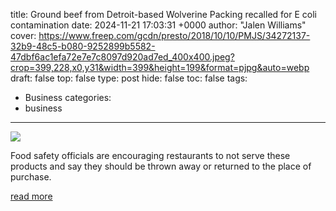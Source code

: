 title: Ground beef from Detroit-based Wolverine Packing recalled for E coli contamination
date: 2024-11-21 17:03:31 +0000
author: "Jalen Williams"
cover: https://www.freep.com/gcdn/presto/2018/10/10/PMJS/34272137-32b9-48c5-b080-9252899b5582-47dbf6ac1efa72e7e7c8097d920ad7ed_400x400.jpeg?crop=399,228,x0,y31&width=399&height=199&format=pjpg&auto=webp
draft: false
top: false
type: post
hide: false
toc: false
tags:
  - Business
categories:
  - business
---

![](https://www.freep.com/gcdn/presto/2018/10/10/PMJS/34272137-32b9-48c5-b080-9252899b5582-47dbf6ac1efa72e7e7c8097d920ad7ed_400x400.jpeg?crop=399,228,x0,y31&width=399&height=199&format=pjpg&auto=webp)

Food safety officials are encouraging restaurants to not serve these products and say they should be thrown away or returned to the place of purchase.

[read more](https://www.freep.com/story/news/local/michigan/2024/11/21/ground-beef-e-coli-recall-wolverine-packing-detroit/76477339007/)
